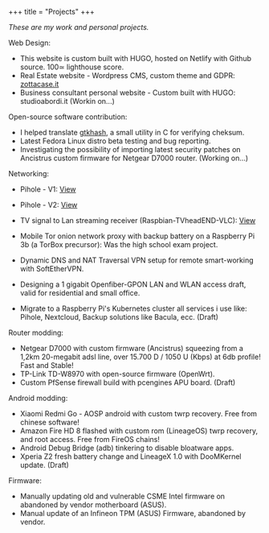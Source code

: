 +++
title = "Projects"
+++

_These are my work and personal projects._

Web Design:

* This website is custom built with HUGO, hosted on Netlify with Github source. 100≃ lighthouse score. 
* Real Estate website - Wordpress CMS, custom theme and GDPR: <a href="https://www.zottacase.it">zottacase.it</a>
* Business consultant personal website - Custom built with HUGO: studioabordi.it (Workin on...)

Open-source software contribution:

* I helped translate <a href="https://github.com/tristanheaven/gtkhash">gtkhash</a>, a small utility in C for verifying cheksum.
* Latest Fedora Linux distro beta testing and bug reporting.
* Investigating the possibility of importing latest security patches on Ancistrus custom firmware for Netgear D7000 router. (Working on...)

Networking:

* Pihole - V1: <a href="https://www.dropbox.com/s/1hi3z70x1bjkyrz/pihole.JPG?dl=0">View</a>
* Pihole - V2: <a href="https://www.dropbox.com/s/n4hi4smvbfdod5t/2.jpg?dl=0">View</a>
* TV signal to Lan streaming receiver (Raspbian-TVheadEND-VLC): <a href="https://www.dropbox.com/s/jqgjcahtn6vwgqy/3.jpg?dl=0">View</a>
* Mobile Tor onion network proxy with backup battery on a Raspberry Pi 3b (a TorBox precursor): Was the high school exam project.
* Dynamic DNS and NAT Traversal VPN setup for remote smart-working with SoftEtherVPN. 
* Designing a 1 gigabit Openfiber-GPON LAN and WLAN access draft, valid for residential and small office.

* Migrate to a Raspberry Pi's Kubernetes cluster all services i use like: Pihole, Nextcloud, Backup solutions like Bacula, ecc. (Draft)

Router modding:

* Netgear D7000 with custom firmware (Ancistrus) squeezing from a 1,2km 20-megabit adsl line, over 15.700 D / 1050 U (Kbps) at 6db profile! Fast and Stable!
* TP-Link TD-W8970 with open-source firmware (OpenWrt).
* Custom PfSense firewall build with pcengines APU board. (Draft)

Android modding:

* Xiaomi Redmi Go - AOSP android with custom twrp recovery. Free from chinese software!
* Amazon Fire HD 8 flashed with custom rom (LineageOS) twrp recovery, and root access. Free from FireOS chains!
* Android Debug Bridge (adb) tinkering to disable bloatware apps.
* Xperia Z2 fresh battery change and LineageX 1.0 with DooMKernel update. (Draft)

Firmware:

* Manually updating old and vulnerable CSME Intel firmware on abandoned by vendor motherboard (ASUS).
* Manual update of an Infineon TPM (ASUS) Firmware, abandoned by vendor.